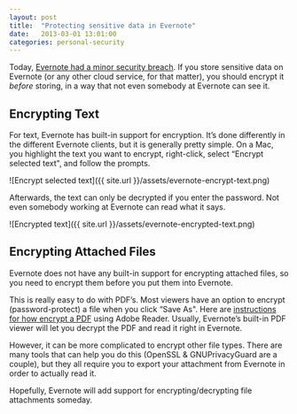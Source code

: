 ```yaml
---
layout: post
title:  "Protecting sensitive data in Evernote"
date:   2013-03-01 13:01:00
categories: personal-security
---
```


Today, [Evernote had a minor security breach](http://evernote.com/corp/news/password_reset.php). If you store sensitive data on Evernote (or any other cloud service, for that matter), you should encrypt it *before* storing, in a way that not even somebody at Evernote can see it.

Encrypting Text
---------------

For text, Evernote has built-in support for encryption. It’s done differently in the different Evernote clients, but it is generally pretty simple. On a Mac, you highlight the text you want to encrypt, right-click, select “Encrypt selected text", and follow the prompts.

![Encrypt selected text]({{ site.url }}/assets/evernote-encrypt-text.png)

Afterwards, the text can only be decrypted if you enter the password. Not even somebody working at Evernote can read what it says.

![Encrypted text]({{ site.url }}/assets/evernote-encrypted-text.png)

Encrypting Attached Files
-------------------------

Evernote does not have any built-in support for encrypting attached files, so you need to encrypt them before you put them into Evernote.

This is really easy to do with PDF’s. Most viewers have an option to encrypt (password-protect) a file when you click “Save As". Here are [instructions for how encrypt a PDF](http://adobe.ly/ZVroSc%20) using Adobe Reader. Usually, Evernote’s built-in PDF viewer will let you decrypt the PDF and read it right in Evernote.

However, it can be more complicated to encrypt other file types. There are many tools that can help you do this (OpenSSL & GNUPrivacyGuard are a couple), but they all require you to export your attachment from Evernote in order to actually read it.

Hopefully, Evernote will add support for encrypting/decrypting file attachments someday.
